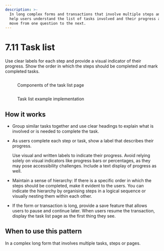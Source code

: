 ```yaml
---
description: >-
  In long complex forms and transactions that involve multiple steps and pages,
  help users understand the list of tasks involved and their progress as they
  move from one question to the next.
---
```


# 7.11 Task list

Use clear labels for each step and provide a visual indicator of their progress. Show the order in which the steps should be completed and mark completed tasks.

<div>

<figure><img src="../../../.gitbook/assetsTask list (2).png" alt=""><figcaption><p>Components of the task list page</p></figcaption></figure>

 

<figure><img src="../../../.gitbook/assetsTask list- Example implementation (1).png" alt=""><figcaption><p>Task list example implementation</p></figcaption></figure>

</div>

## How it works

* Group similar tasks together and use clear headings to explain what is involved or is needed to complete the task.&#x20;
*   As users complete each step or task, show a label that describes their progress.

    Use visual and written labels to indicate their progress. Avoid relying solely on visual indicators like progress bars or percentages, as they may pose accessibility challenges. Include a text display of progress as well.
* Maintain a sense of hierarchy: If there is a specific order in which the steps should be completed, make it evident to the users. You can indicate the hierarchy by organising steps in a logical sequence or visually nesting them within each other.
* If the form or transaction is long, provide a save feature that allows users to pause and continue later. When users resume the transaction, display the task list page as the first thing they see.

## **When to use this pattern**

In a complex long form that involves multiple tasks, steps or pages. &#x20;

